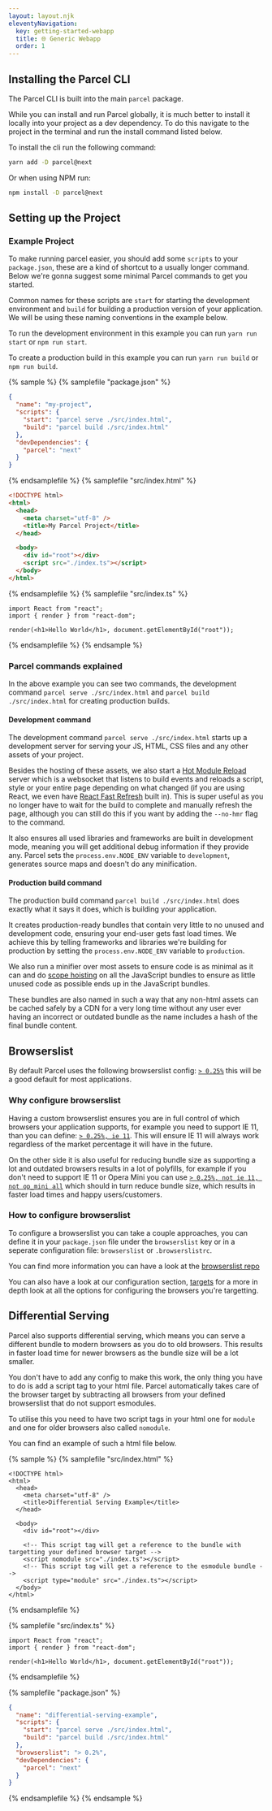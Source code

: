```yaml
---
layout: layout.njk
eleventyNavigation:
  key: getting-started-webapp
  title: 🌐 Generic Webapp
  order: 1
---
```


## Installing the Parcel CLI

The Parcel CLI is built into the main `parcel` package.

While you can install and run Parcel globally, it is much better to install it locally into your project as a dev dependency. To do this navigate to the project in the terminal and run the install command listed below.

To install the cli run the following command:

```bash
yarn add -D parcel@next
```

Or when using NPM run:

```bash
npm install -D parcel@next
```

## Setting up the Project

### Example Project

To make running parcel easier, you should add some `scripts` to your `package.json`, these are a kind of shortcut to a usually longer command. Below we're gonna suggest some minimal Parcel commands to get you started.

Common names for these scripts are `start` for starting the development environment and `build` for building a production version of your application. We will be using these naming conventions in the example below.

To run the development environment in this example you can run `yarn run start` or `npm run start`.

To create a production build in this example you can run `yarn run build` or `npm run build`.

{% sample %}
{% samplefile "package.json" %}

```json
{
  "name": "my-project",
  "scripts": {
    "start": "parcel serve ./src/index.html",
    "build": "parcel build ./src/index.html"
  },
  "devDependencies": {
    "parcel": "next"
  }
}
```

{% endsamplefile %}
{% samplefile "src/index.html" %}

```html
<!DOCTYPE html>
<html>
  <head>
    <meta charset="utf-8" />
    <title>My Parcel Project</title>
  </head>

  <body>
    <div id="root"></div>
    <script src="./index.ts"></script>
  </body>
</html>
```

{% endsamplefile %}
{% samplefile "src/index.ts" %}

```tsx
import React from "react";
import { render } from "react-dom";

render(<h1>Hello World</h1>, document.getElementById("root"));
```

{% endsamplefile %}
{% endsample %}

### Parcel commands explained

In the above example you can see two commands, the development command `parcel serve ./src/index.html` and `parcel build ./src/index.html` for creating production builds.

#### Development command

The development command `parcel serve ./src/index.html` starts up a development server for serving your JS, HTML, CSS files and any other assets of your project.

Besides the hosting of these assets, we also start a [Hot Module Reload](/features/hmr/) server which is a websocket that listens to build events and reloads a script, style or your entire page depending on what changed (if you are using React, we even have [React Fast Refresh](</recipes/react/#hmr-(fast-refresh)>) built in). This is super useful as you no longer have to wait for the build to complete and manually refresh the page, although you can still do this if you want by adding the `--no-hmr` flag to the command.

It also ensures all used libraries and frameworks are built in development mode, meaning you will get additional debug information if they provide any. Parcel sets the `process.env.NODE_ENV` variable to `development`, generates source maps and doesn't do any minification.

#### Production build command

The production build command `parcel build ./src/index.html` does exactly what it says it does, which is building your application.

It creates production-ready bundles that contain very little to no unused and development code, ensuring your end-user gets fast load times. We achieve this by telling frameworks and libraries we're building for production by setting the `process.env.NODE_ENV` variable to `production`.

We also run a minifier over most assets to ensure code is as minimal as it can and do [scope hoisting](/features/scope-hoisting/) on all the JavaScript bundles to ensure as little unused code as possible ends up in the JavaScript bundles.

These bundles are also named in such a way that any non-html assets can be cached safely by a CDN for a very long time without any user ever having an incorrect or outdated bundle as the name includes a hash of the final bundle content.

## Browserslist

By default Parcel uses the following browserslist config: [`> 0.25%`](https://browserl.ist/?q=%3E+0.25%25) this will be a good default for most applications.

### Why configure browserslist

Having a custom browserslist ensures you are in full control of which browsers your application supports, for example you need to support IE 11, than you can define: [`> 0.25%, ie 11`](https://browserl.ist/?q=%3E0.25%25%2C+ie+11). This will ensure IE 11 will always work regardless of the market percentage it will have in the future.

On the other side it is also useful for reducing bundle size as supporting a lot and outdated browsers results in a lot of polyfills, for example if you don't need to support IE 11 or Opera Mini you can use [`> 0.25%, not ie 11, not op_mini all`](https://browserl.ist/?q=%3E+0.25%25%2C+not+ie+11%2C+not+op_mini+all) which should in turn reduce bundle size, which results in faster load times and happy users/customers.

### How to configure browserslist

To configure a browserslist you can take a couple approaches, you can define it in your `package.json` file under the `browserslist` key or in a seperate configuration file: `browserslist` or `.browserslistrc`.

You can find more information you can have a look at the [browserslist repo](https://github.com/browserslist/browserslist)

You can also have a look at our configuration section, [targets](/getting-started/configuration/#targets) for a more in depth look at all the options for configuring the browsers you're targetting.

## Differential Serving

Parcel also supports differential serving, which means you can serve a different bundle to modern browsers as you do to old browsers. This results in faster load time for newer browsers as the bundle size will be a lot smaller.

You don't have to add any config to make this work, the only thing you have to do is add a script tag to your html file. Parcel automatically takes care of the browser target by subtracting all browsers from your defined browserslist that do not support esmodules.

To utilise this you need to have two script tags in your html one for `module` and one for older browsers also called `nomodule`.

You can find an example of such a html file below.

{% sample %}
{% samplefile "src/index.html" %}

```html/11,13
<!DOCTYPE html>
<html>
  <head>
    <meta charset="utf-8" />
    <title>Differential Serving Example</title>
  </head>

  <body>
    <div id="root"></div>

    <!-- This script tag will get a reference to the bundle with targetting your defined browser target -->
    <script nomodule src="./index.ts"></script>
    <!-- This script tag will get a reference to the esmodule bundle -->
    <script type="module" src="./index.ts"></script>
  </body>
</html>
```

{% endsamplefile %}

{% samplefile "src/index.ts" %}

```tsx
import React from "react";
import { render } from "react-dom";

render(<h1>Hello World</h1>, document.getElementById("root"));
```

{% endsamplefile %}

{% samplefile "package.json" %}

```json
{
  "name": "differential-serving-example",
  "scripts": {
    "start": "parcel serve ./src/index.html",
    "build": "parcel build ./src/index.html"
  },
  "browserslist": "> 0.2%",
  "devDependencies": {
    "parcel": "next"
  }
}
```

{% endsamplefile %}
{% endsample %}
